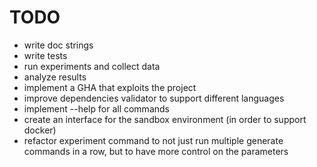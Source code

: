 # TODO

- write doc strings
- write tests
- run experiments and collect data
- analyze results
- implement a GHA that exploits the project
- improve dependencies validator to support different languages
- implement --help for all commands
- create an interface for the sandbox environment (in order to support docker)
- refactor experiment command to not just run multiple generate commands in a row, but to have more control on the parameters
